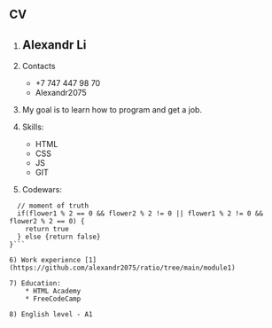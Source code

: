 ## CV

1. ## Alexandr Li

2. Contacts

   - +7 747 447 98 70
   - Alexandr2075

3. My goal is to learn how to program and get a job.

4. Skills:

   - HTML
   - CSS
   - JS
   - GIT

5. Codewars:

````function lovefunc(flower1, flower2){
  // moment of truth
  if(flower1 % 2 == 0 && flower2 % 2 != 0 || flower1 % 2 != 0 && flower2 % 2 == 0) {
    return true
  } else {return false}
}```

6) Work experience [1](https://github.com/alexandr2075/ratio/tree/main/module1)

7) Education:
    * HTML Academy
    * FreeCodeCamp

8) English level - A1

````
